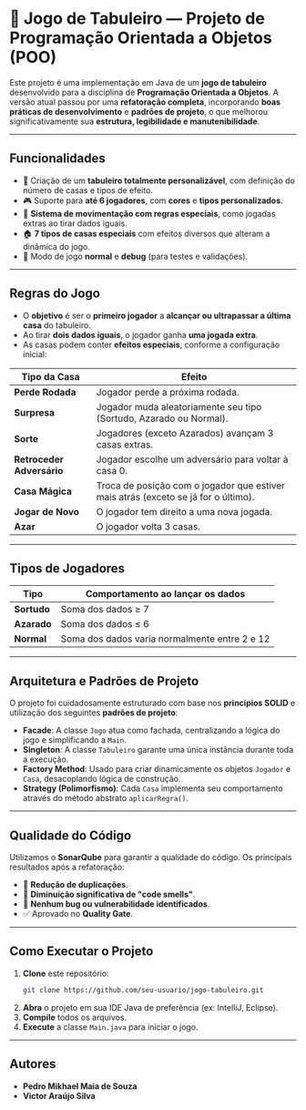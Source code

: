 # 🎲 Jogo de Tabuleiro — Projeto de Programação Orientada a Objetos (POO)

Este projeto é uma implementação em Java de um **jogo de tabuleiro** desenvolvido para a disciplina de **Programação Orientada a Objetos**. A versão atual passou por uma **refatoração completa**, incorporando **boas práticas de desenvolvimento** e **padrões de projeto**, o que melhorou significativamente sua **estrutura, legibilidade e manutenibilidade**.

---

## Funcionalidades

- 🔧 Criação de um **tabuleiro totalmente personalizável**, com definição do número de casas e tipos de efeito.
- 🎮 Suporte para **até 6 jogadores**, com **cores** e **tipos personalizados**.
- 🎲 **Sistema de movimentação com regras especiais**, como jogadas extras ao tirar dados iguais.
- 🏠 **7 tipos de casas especiais** com efeitos diversos que alteram a dinâmica do jogo.
- 🧪 Modo de jogo **normal** e **debug** (para testes e validações).

---

## Regras do Jogo

- O **objetivo** é ser o **primeiro jogador** a **alcançar ou ultrapassar a última casa** do tabuleiro.
- Ao tirar **dois dados iguais**, o jogador ganha **uma jogada extra**.
- As casas podem conter **efeitos especiais**, conforme a configuração inicial:

| Tipo da Casa           | Efeito                                                                 |
|------------------------|------------------------------------------------------------------------|
| **Perde Rodada**       | Jogador perde a próxima rodada.                                        |
| **Surpresa**           | Jogador muda aleatoriamente seu tipo (Sortudo, Azarado ou Normal).     |
| **Sorte**              | Jogadores (exceto Azarados) avançam 3 casas extras.                    |
| **Retroceder Adversário** | Jogador escolhe um adversário para voltar à casa 0.               |
| **Casa Mágica**        | Troca de posição com o jogador que estiver mais atrás (exceto se já for o último). |
| **Jogar de Novo**      | O jogador tem direito a uma nova jogada.                               |
| **Azar**               | O jogador volta 3 casas.                                               |

---

## Tipos de Jogadores

| Tipo      | Comportamento ao lançar os dados                       |
|-----------|--------------------------------------------------------|
| **Sortudo**  | Soma dos dados ≥ 7                                    |
| **Azarado** | Soma dos dados ≤ 6                                    |
| **Normal**  | Soma dos dados varia normalmente entre 2 e 12         |

---

##  Arquitetura e Padrões de Projeto

O projeto foi cuidadosamente estruturado com base nos **princípios SOLID** e utilização dos seguintes **padrões de projeto**:

- **Facade**: A classe `Jogo` atua como fachada, centralizando a lógica do jogo e simplificando a `Main`.
- **Singleton**: A classe `Tabuleiro` garante uma única instância durante toda a execução.
- **Factory Method**: Usado para criar dinamicamente os objetos `Jogador` e `Casa`, desacoplando lógica de construção.
- **Strategy (Polimorfismo)**: Cada `Casa` implementa seu comportamento através do método abstrato `aplicarRegra()`.

---

## Qualidade do Código

Utilizamos o **SonarQube** para garantir a qualidade do código. Os principais resultados após a refatoração:

- 🔁 **Redução de duplicações**.
- 🧹 **Diminuição significativa de "code smells"**.
- 🐞 **Nenhum bug ou vulnerabilidade identificados**.
- ✅ Aprovado no **Quality Gate**.

---

## Como Executar o Projeto

1. **Clone** este repositório:
   ```bash
   git clone https://github.com/seu-usuario/jogo-tabuleiro.git
   ```
2. **Abra** o projeto em sua IDE Java de preferência (ex: IntelliJ, Eclipse).
3. **Compile** todos os arquivos.
4. **Execute** a classe `Main.java` para iniciar o jogo.

---

## Autores

- **Pedro Mikhael Maia de Souza**
- **Victor Araújo Silva**
